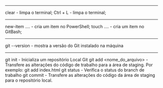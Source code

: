 ----------------------------------------------------------
clear - limpa o terminal;
Ctrl + L - limpa o terminal;

----------------------------------------------------------

new-item .... - cria um item no PowerShell;
touch .... - cria um item no GitBash;

----------------------------------------------------------

git --version - mostra a versão do Git instalado na máquina

----------------------------------------------------------

git init - Inicializa um repositório Local Git
git add <nome_do_arquivo> - Transfere as alterações do código de trabalho para a área de staging. Por exemplo: git add index.html
git status - Verifica o status do branch de trabalho
git commit - Transfere as alterações do código da área de staging para o repositório local.